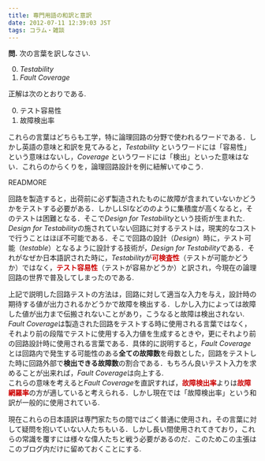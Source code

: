 ```yaml
---
title: 専門用語の和訳と意訳
date: 2012-07-11 12:39:03 JST
tags: コラム・雑談
---
```


**問.** 次の言葉を訳しなさい.

0. *Testability*
1. *Fault Coverage*

正解は次のとおりである.

0. テスト容易性
1. 故障検出率

これらの言葉はどちらも工学，特に論理回路の分野で使われるワードである．しかし英語の意味と和訳を見てみると，*Testability* というワードには「容易性」という意味はないし，*Coverage* というワードには「検出」といった意味はない．これらのからくりを，論理回路設計を例に紐解いてゆこう.

READMORE
  
回路を製造すると，出荷前に必ず製造されたものに故障が含まれていないかどうかをテストする必要がある．しかしLSIなどののように集積度が高くなると，そのテストは困難となる．そこで*Design for Testability*という技術が生まれた.  
*Design for Testability*の施されていない回路に対するテストは，現実的なコストで行うことはほぼ不可能である．そこで回路の設計（*Design*）時に，テスト可能（*testable*）となるように設計する技術が，*Design for Testability*である．それがなぜか日本語訳された時に，*Testability*が<span style="color: #cc0000; font-weight:bold">可検査性</span>（テストが可能かどうか）ではなく，<span style="color: #cc0000; font-weight:bold">テスト容易性</span>（テストが容易かどうか）と訳され，今現在の論理回路の世界で普及してしまったのである.

上記で説明した回路テストの方法は，回路に対して適当な入力を与え，設計時の期待する値が出力されるかどうかで故障を検出する．しかし入力によっては故障した値が出力まで伝搬されないことがあり，こうなると故障は検出されない.  
*Fault Coverage*は製造された回路をテストする時に使用される言葉ではなく，それより前の段階でテストに使用する入力値を生成するときや，更にそれより前の回路設計時に使用される言葉である．具体的に説明すると，*Fault Coverage*とは回路内で発生する可能性のある**全ての故障数**を母数とした，回路をテストした時に回路外部で**検出できる故障数**の割合である．もちろん良いテスト入力を求めることが出来れば，*Fault Coverage*は向上する.  
これらの意味を考えると*Fault Coverage*を直訳すれば，<span style="color: #cc0000; font-weight:bold">故障検出率</span>よりは<span style="color: #cc0000; font-weight:bold">故障網羅率</span>の方が適していると考えられる．しかし現在では「故障検出率」という和訳が一般的に使用されている.

現在これらの日本語訳は専門家たちの間ではごく普通に使用され，その言葉に対して疑問を抱いていない人たちもいる．しかし長い間使用されてきており，これらの常識を覆すには様々な偉人たちと戦う必要があるのだ．このためこの主張はこのブログ内だけに留めておくことにする.

